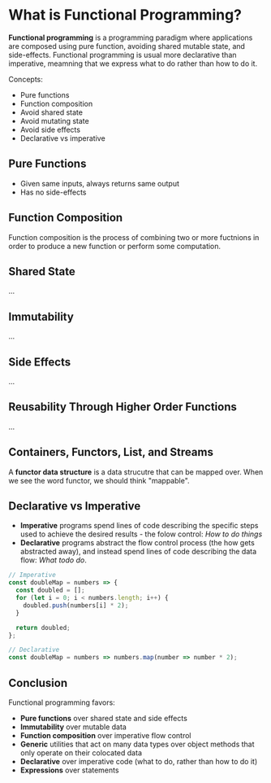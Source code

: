 # What is Functional Programming?

**Functional programming** is a programming paradigm where applications are composed using pure function, avoiding shared mutable state, and side-effects. Functional programming is usual more declarative than imperative, meamning that we express what to do rather than how to do it.

Concepts:

- Pure functions
- Function composition
- Avoid shared state
- Avoid mutating state
- Avoid side effects
- Declarative vs imperative

## Pure Functions

- Given same inputs, always returns same output
- Has no side-effects

## Function Composition

Function composition is the process of combining two or more fuctnions in order to produce a new function or perform some computation.

## Shared State

...

## Immutability

...

## Side Effects

...

## Reusability Through Higher Order Functions

...

## Containers, Functors, List, and Streams

A **functor data structure** is a data strucutre that can be mapped over. When we see the word functor, we should think "mappable".

## Declarative vs Imperative

- **Imperative** programs spend lines of code describing the specific steps used to achieve the desired results - the folow control: _How to do things_
- **Declarative** programs abstract the flow control process (the how gets abstracted away), and instead spend lines of code describing the data flow: _What todo do_.

```js
// Imperative
const doubleMap = numbers => {
  const doubled = [];
  for (let i = 0; i < numbers.length; i++) {
    doubled.push(numbers[i] * 2);
  }

  return doubled;
};
```

```js
// Declarative
const doubleMap = numbers => numbers.map(number => number * 2);
```

## Conclusion

Functional programming favors:

- **Pure functions** over shared state and side effects
- **Immutability** over mutable data
- **Function composition** over imperative flow control
- **Generic** utilities that act on many data types over object methods that only operate on their colocated data
- **Declarative** over imperative code (what to do, rather than how to do it)
- **Expressions** over statements
